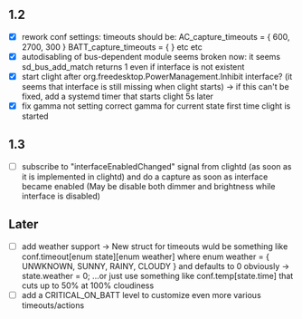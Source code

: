 ## 1.2
- [x] rework conf settings: timeouts should be: AC_capture_timeouts = { 600, 2700, 300 } BATT_capture_timeouts = {  } etc etc
- [x] autodisabling of bus-dependent module seems broken now: it seems sd_bus_add_match returns 1 even if interface is not existent
- [x] start clight after org.freedesktop.PowerManagement.Inhibit interface? (it seems that interface is still missing when clight starts) -> if this can't be fixed, add a systemd timer that starts clight 5s later
- [x] fix gamma not setting correct gamma for current state first time clight is started

## 1.3
- [ ] subscribe to "interfaceEnabledChanged" signal from clightd (as soon as it is implemented in clightd) and do a capture as soon as interface became enabled (May be disable both dimmer and brightness while interface is disabled)

## Later
- [ ] add weather support -> New struct for timeouts wuld be something like conf.timeout[enum state][enum weather] where enum weather = { UNWKNOWN, SUNNY, RAINY, CLOUDY } and defaults to 0 obviously -> state.weather = 0; ...or just use something like conf.temp[state.time] that cuts up to 50% at 100% cloudiness
- [ ] add a CRITICAL_ON_BATT level to customize even more various timeouts/actions
